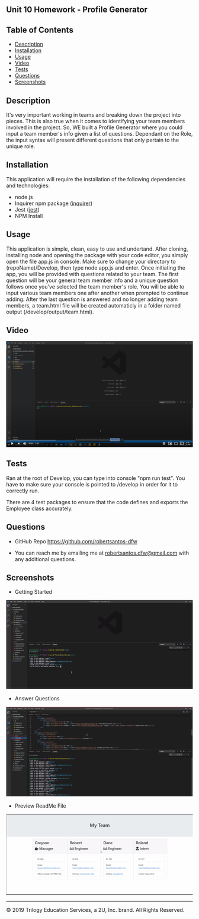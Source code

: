 ## Unit 10 Homework - Profile Generator

## Table of Contents

* [Description](#description)
* [Installation](#installation)
* [Usage](#usage)
* [Video](#video)
* [Tests](#tests)
* [Questions](#questions)
* [Screenshots](#screenshots)

## Description 

It's very important working in teams and breaking down the project into pieces. This is also true when it comes to identifying your team members involved in the project. So, WE built a Profile Generator where you could input a team member's info given a list of questions. Dependant on the Role, the input syntax will present different questions that only pertain to the unique role.

## Installation

This application will require the installation of the following dependencies and technologies:
* node.js
* Inquirer npm package ([inquirer](https://www.npmjs.com/package/inquirer))
* Jest ([jest](https://jestjs.io/)) 
* NPM Install

## Usage 

This application is simple, clean, easy to use and undertand. After cloning, installing node and opening the package with your code editor, you simply open the file app.js in console. Make sure to change your directory to (repoName)/Develop, then type node app.js and enter. Once initiating the app, you will be provided with questions related to your team. The first question will be your general team member info and a unique question follows once you've selected the team member's role. You will be able to input various team members one after another when prompted to continue adding. After the last question is answered and no longer adding team members, a team.html file will be created automaticly in a folder named output (/develop/output/team.html).


## Video

[![](/Develop/assets/youtube.png)](https://youtu.be/UE4TTtjjDHM "ReadMe Generator")


## Tests

Ran at the root of Develop, you can type into console "npm run test". You have to make sure your console is pointed to <reponame>/develop in order for it to correctly run.

There are 4 test packages to ensure that the code defines and exports the Employee class accurately.

## Questions

* GitHub Repo https://github.com/robertsantos-dfw

* You can reach me by emailing me at robertsantos.dfw@gmail.com with any additional questions.

## Screenshots

* Getting Started

![Getting Started](/Develop/assets/screenshot01.png)

* Answer Questions

![Answer Questions](/Develop/assets/screenshot02.png)

* Preview ReadMe File

![Preview HTML File](/Develop/assets/screenshot03.png)

---
© 2019 Trilogy Education Services, a 2U, Inc. brand. All Rights Reserved.
